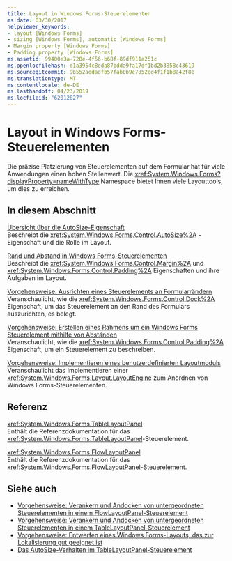 ```yaml
---
title: Layout in Windows Forms-Steuerelementen
ms.date: 03/30/2017
helpviewer_keywords:
- layout [Windows Forms]
- sizing [Windows Forms], automatic [Windows Forms]
- Margin property [Windows Forms]
- Padding property [Windows Forms]
ms.assetid: 99400e3a-720e-4f56-b68f-89df911a251c
ms.openlocfilehash: d1a3954c8eda87bdda9fa17df1bd2b3858c43619
ms.sourcegitcommit: 9b552addadfb57fab0b9e7852ed4f1f1b8a42f8e
ms.translationtype: MT
ms.contentlocale: de-DE
ms.lasthandoff: 04/23/2019
ms.locfileid: "62012827"
---
```

# <a name="layout-in-windows-forms-controls"></a>Layout in Windows Forms-Steuerelementen

Die präzise Platzierung von Steuerelementen auf dem Formular hat für viele Anwendungen einen hohen Stellenwert. Die <xref:System.Windows.Forms?displayProperty=nameWithType> Namespace bietet Ihnen viele Layouttools, um dies zu erreichen.

## <a name="in-this-section"></a>In diesem Abschnitt

[Übersicht über die AutoSize-Eigenschaft](autosize-property-overview.md)\
Beschreibt die <xref:System.Windows.Forms.Control.AutoSize%2A> -Eigenschaft und die Rolle im Layout.

[Rand und Abstand in Windows Forms-Steuerelementen](margin-and-padding-in-windows-forms-controls.md)\
Beschreibt die <xref:System.Windows.Forms.Control.Margin%2A> und <xref:System.Windows.Forms.Control.Padding%2A> Eigenschaften und ihre Aufgaben im Layout.

[Vorgehensweise: Ausrichten eines Steuerelements an Formularrändern](how-to-align-a-control-to-the-edges-of-forms.md)\
Veranschaulicht, wie die <xref:System.Windows.Forms.Control.Dock%2A> Eigenschaft, um das Steuerelement an den Rand des Formulars auszurichten, es belegt.

[Vorgehensweise: Erstellen eines Rahmens um ein Windows Forms Steuerelement mithilfe von Abständen](how-to-create-a-border-around-a-windows-forms-control-using-padding.md)\
Veranschaulicht, wie die <xref:System.Windows.Forms.Control.Padding%2A> Eigenschaft, um ein Steuerelement zu beschreiben.

[Vorgehensweise: Implementieren eines benutzerdefinierten Layoutmoduls](how-to-implement-a-custom-layout-engine.md)\
Veranschaulicht das Implementieren einer <xref:System.Windows.Forms.Layout.LayoutEngine> zum Anordnen von Windows Forms-Steuerelementen.

## <a name="reference"></a>Referenz

<xref:System.Windows.Forms.TableLayoutPanel>\
Enthält die Referenzdokumentation für das <xref:System.Windows.Forms.TableLayoutPanel>-Steuerelement.

<xref:System.Windows.Forms.FlowLayoutPanel>\
Enthält die Referenzdokumentation für das <xref:System.Windows.Forms.FlowLayoutPanel>-Steuerelement.

## <a name="see-also"></a>Siehe auch

- [Vorgehensweise: Verankern und Andocken von untergeordneten Steuerelementen in einem FlowLayoutPanel-Steuerelement](how-to-anchor-and-dock-child-controls-in-a-flowlayoutpanel-control.md)
- [Vorgehensweise: Verankern und Andocken von untergeordneten Steuerelementen in einem TableLayoutPanel-Steuerelement](how-to-anchor-and-dock-child-controls-in-a-tablelayoutpanel-control.md)
- [Vorgehensweise: Entwerfen eines Windows Forms-Layouts, das zur Lokalisierung gut geeignet ist](how-to-design-a-windows-forms-layout-that-responds-well-to-localization.md)
- [Das AutoSize-Verhalten im TableLayoutPanel-Steuerelement](autosize-behavior-in-the-tablelayoutpanel-control.md)
